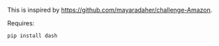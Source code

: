 This is inspired by https://github.com/mayaradaher/challenge-Amazon.

Requires:

```
pip install dash
```